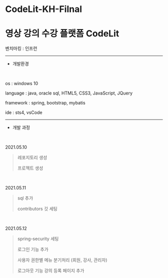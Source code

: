 # CodeLit-KH-Filnal



영상 강의 수강 플랫폼 CodeLit
==============================

벤치마킹 : 인프런


------------------------------------------
* 개발환경
<br/>

os : windows 10

language : java, oracle sql, HTML5, CSS3, JavaScript, JQuery

framework : spring, bootstrap, mybatis

ide : sts4, vsCode

------------------------------------------
* 개발 과정
<br/>

2021.05.10
> 레포지토리 생성
> 
> 프로젝트 생성
<br/>

2021.05.11
> sql 추가 
> 
> contributors 깃 세팅
<br/>

2021.05.12
> spring-security 세팅
>
> 로그인 기능 추가
>
> 사용자 권한별 메뉴 분기처리 (회원, 강사, 관리자)
> 
> 로그아웃 기능
> 강의 등록 페이지 추가
<br/>




